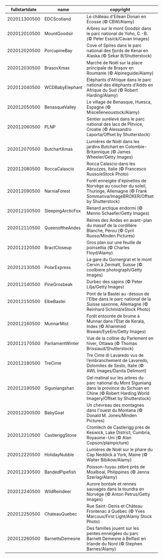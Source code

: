 |fullstartdate|name|copyright|title|image|
|--|--|--|--|--|
202011300500|EDCScotland|Le château d'Eilean Donan en Écosse (© CBW/Alamy)||![](/fr-CA/2020/12/202011300500EDCScotland.jpg)|
202012010500|MountGoodsir|Arbres sur le mont Goodsir dans le parc national de Yoho, C.-B. (© Peter Essick/Cavan Images)||![](/fr-CA/2020/12/202012010500MountGoodsir.jpg)|
202012020500|PorcupineBay|Cove of Spires dans le parc national des fjords de Kenai en Alaska (© Sekar B/Shutterstock)||![](/fr-CA/2020/12/202012020500PorcupineBay.jpg)|
202012030500|BrasovXmas|Marché de Noël sur la place principale de Braşov en Roumanie (© Alpineguide/Alamy)||![](/fr-CA/2020/12/202012030500BrasovXmas.jpg)|
202012040500|WCDBabyElephant|Éléphants d'Afrique dans le parc national des éléphants d'Addo en Afrique du Sud (© Robert Harding/Alamy)||![](/fr-CA/2020/12/202012040500WCDBabyElephant.jpg)|
202012050500|BenasqueValley|Le village de Benasque, Huesca, Espagne (© Miscelleneoustock/Alamy)||![](/fr-CA/2020/12/202012050500BenasqueValley.jpg)|
202012060500|PLNP|Sentier surélevé dans le parc national des lacs de Plitvice, Croatie (© Alessandro Laporta/Offset by Shutterstock)||![](/fr-CA/2020/12/202012060500PLNP.jpg)|
202012070500|ButchartXmas|Lumières de Noël dans les jardins Butchart en Colombie-Britannique (© James Wheeler/Getty Images)||![](/fr-CA/2020/12/202012070500ButchartXmas.jpg)|
202012080500|RoccaCalascio|Rocca Calascio dans les Abruzzes, Italie (© Francesco Russo/eStock Photo)||![](/fr-CA/2020/12/202012080500RoccaCalascio.jpg)|
202012090500|NarniaForest|Forêt enneigée d'épinettes de Norvège au coucher du soleil, Thuringe, Allemagne (© Frank Sommariva/ImageBROKER/Offset by Shutterstock)||![](/fr-CA/2020/12/202012090500NarniaForest.jpg)|
202012100500|SleepingArcticFox|Renard arctique endormi (© Menno Schaefer/Getty Images)||![](/fr-CA/2020/12/202012100500SleepingArcticFox.jpg)|
202012110500|QueenoftheAndes|Reines des Andes en avant-plan du massif de la cordillère Blanche, Pérou (© Cyril Ruoso/Minden Pictures)||![](/fr-CA/2020/12/202012110500QueenoftheAndes.jpg)|
202012120500|BractCloseup|Gros plan sur une feuille de poinsettia (© Charles Floyd/Alamy)||![](/fr-CA/2020/12/202012120500BractCloseup.jpg)|
202012130500|PolarExpress|La gare du Gornergrat et le mont Cervin à Zermatt, Suisse (© coolbiere photograph/Getty Images)||![](/fr-CA/2020/12/202012130500PolarExpress.jpg)|
202012140500|PineGrosbeak|Durbec des sapins (© Peter Lilja/Getty Images)||![](/fr-CA/2020/12/202012140500PineGrosbeak.jpg)|
202012150500|ElbeBastei|Pont de la Bastei au-dessus de l'Elbe dans le parc national de la Suisse saxonne, Allemagne (© Reinhard Schmid/eStock Photo)||![](/fr-CA/2020/12/202012150500ElbeBastei.jpg)|
202012160500|MunnarMist|Forêt entourée de brume à Munnar dans l’État de Kerala, Indes (© Ahammed Riswan/EyeEm/Getty Images)||![](/fr-CA/2020/12/202012160500MunnarMist.jpg)|
202012170500|ParliamentWinter|Vue de la colline du Parlement en hiver, Ottawa (© Thomas Brissiaud/Shutterstock)||![](/fr-CA/2020/12/202012170500ParliamentWinter.jpg)|
202012180500|TreCime|Tre Cime di Lavaredo vus de l’embranchement de Lavaredo, Dolomites de Sesto, Italie (© AWL Images/Danita Delimont)||![](/fr-CA/2020/12/202012180500TreCime.jpg)|
202012190500|Siguniangshan|Gel matinal sur les arbres du parc national du Mont Siguniang dans la province du Sichuan en Chine (© Robert Harding World Imagery/Offset by Shutterstock)||![](/fr-CA/2020/12/202012190500Siguniangshan.jpg)|
202012200500|BabyGoat|Un chevreau des montagnes dans l'ouest du Montana (© Donald M. Jones/Minden Pictures)||![](/fr-CA/2020/12/202012200500BabyGoat.jpg)|
202012210500|CastleriggStone|Cromlech de Castlerigg près de Keswick, Lake District, Cumbria, Royaume-Uni (© Alan Copson/plainpicture)||![](/fr-CA/2020/12/202012210500CastleriggStone.jpg)|
202012220500|HolidayNubble|Lumières de Noël sur le phare du Cap Neddick à York, Maine (© Walter Bibikow/Alamy)||![](/fr-CA/2020/12/202012220500HolidayNubble.jpg)|
202012230500|BandedPipefish|Poisson-tuyau zébré près de Moalboal, Philippines (© Jenna Szerlag/Alamy)||![](/fr-CA/2020/12/202012230500BandedPipefish.jpg)|
202012240500|WildReindeer|Aurore boréale et rennes sauvages dans la toundra en Norvège (© Anton Petrus/Getty Images)||![](/fr-CA/2020/12/202012240500WildReindeer.jpg)|
202012250500|ChateauQuebec|Rue Saint-Denis et Château Frontenac à Québec (© Yves Marcoux/First Light/Alamy Stock Photo)||![](/fr-CA/2020/12/202012250500ChateauQuebec.jpg)|
202012260500|BarnettsDemesne|Des familles jouent sur les pentes enneigées du parc Barnett Demesne à Belfast en Irlande du Nord (© Stephen Barnes/Alamy)||![](/fr-CA/2020/12/202012260500BarnettsDemesne.jpg)|
